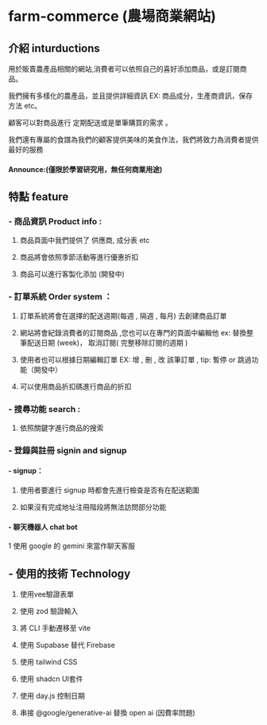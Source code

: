 # farm-commerce (農場商業網站)


## 介紹 inturductions

用於販賣農產品相關的網站,消費者可以依照自己的喜好添加商品，或是訂閱商品。

我們擁有多樣化的農產品，並且提供詳細資訊 EX: 商品成分，生產商資訊，保存方法 etc。

顧客可以對商品進行 定期配送或是單筆購買的需求 。

我們還有專屬的食譜為我們的顧客提供美味的美食作法，我們將致力為消費者提供最好的服務


#### Announce:(僅限於學習研究用，無任何商業用途)

## 特點 feature  

### - 商品資訊 Product info :
  
  1. 商品頁面中我們提供了 供應商, 成分表 etc
  
  2. 商品將會依照季節活動等進行優惠折扣
  
  3. 商品可以進行客製化添加 (開發中)
  
### - 訂單系統 Order system ：

  1. 訂單系統將會在選擇的配送週期(每週 , 隔週 , 每月) 去創建商品訂單

  2. 網站將會紀錄消費者的訂閱商品 ,您也可以在專門的頁面中編輯他 
     ex: 替換整筆配送日期 (week)， 取消訂閱( 完整移除訂閱的週期 )

  3. 使用者也可以根據日期編輯訂單 
      EX: 增 , 刪 , 改 該筆訂單 , tip: 暫停 or 跳過功能（開發中）     

  4. 可以使用商品折扣碼進行商品的折扣

 ### - 搜尋功能 search  :

 1. 依照關鍵字進行商品的搜索

 ### - 登錄與註冊 signin and signup

#### - signup：
 1. 使用者要進行 signup 時都會先進行檢查是否有在配送範圍
 
 2. 如果沒有完成地址注冊階段將無法訪問部分功能

#### - 聊天機器人 chat bot

1 使用 google 的 gemini 來當作聊天客服

## - 使用的技術 Technology 

1. 使用vee驗證表單

2. 使用 zod 驗證輸入

3. 將 CLI 手動遷移至 vite

4. 使用 Supabase 替代 Firebase

5. 使用 tailwind CSS

6. 使用 shadcn UI套件 

7. 使用 day.js 控制日期

8. 串接 @google/generative-ai 替換 open ai (因費率問題)



